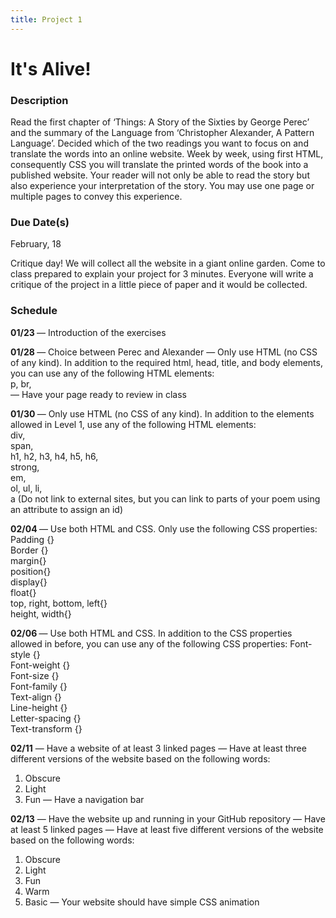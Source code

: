 ```yaml
---
title: Project 1
---
```


# It's Alive!


### Description

Read the first chapter of ‘Things: A Story of the Sixties by George Perec’ and the summary of the Language from ‘Christopher Alexander, A Pattern Language’. Decided which of the two readings you want to focus on and translate the words into an online website. Week by week, using first HTML, consequently CSS you will translate the printed words of the book into a published website. Your reader will not only be able to read the story but also experience your interpretation of the story. You may use one page or multiple pages to convey this experience.

### Due Date(s)
February, 18

Critique day! 
We will collect all the website in a giant online garden. Come to class prepared to explain your project for 3 minutes. Everyone will write a critique of the project in a little piece of paper and it would be collected. 

### Schedule

<b> 01/23 </b>
— Introduction of the exercises

<b> 01/28 </b>
— Choice between Perec and Alexander
— Only use HTML (no CSS of any kind). In addition to the required html, head, title, and body elements, you can use any of the following HTML elements: <br>
p, 
br,<br>
— Have your page ready to review in class

<b> 01/30 </b>
— Only use HTML (no CSS of any kind). In addition to the elements allowed in Level 1, use any of the following HTML elements:<br>
div,<br>
span,<br>
h1, h2, h3, h4, h5, h6,<br>
strong,<br>
em,<br>
ol, ul, li,<br>
a (Do not link to external sites, but you can link to parts of your poem using an attribute to assign an id)

<b>02/04 </b>
— Use both HTML and CSS. Only use the following CSS properties:
Padding {}<br>
Border {}<br>
margin{}<br>
position{}<br>
display{}<br>
float{}<br>
top, right, bottom, left{}<br>
height, width{}<br>

<b>02/06 </b>
— Use both HTML and CSS. In addition to the CSS properties allowed in before, you can use any of the following CSS properties:
Font-style {}<br>
Font-weight {}<br>
Font-size {}<br>
Font-family {} <br>
Text-align {} <br>
Line-height {}<br>
Letter-spacing {}<br>
Text-transform {}<br>

<b>02/11</b>
— Have a website of at least 3 linked pages 
— Have at least three different versions of the website based on the following words:
1. Obscure 
2. Light
3. Fun
— Have a navigation bar

<b>02/13</b>
— Have the website up and running in your GitHub repository 
— Have at least 5 linked pages
— Have at least five different versions of the website based on the following words:
1. Obscure 
2. Light
3. Fun
4. Warm
5. Basic
— Your website should have simple CSS animation

